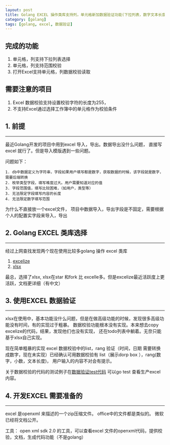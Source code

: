 ```yaml
---
layout: post
title: Golang EXCEL 操作类库支持列，单元格新加数据验证功能(下拉列表，数字文本长度校验)
category: [golang]
tags: [golang, excel, 数据验证]
---
```




## 完成的功能

  1. 单元格，列支持下拉列表选择
  2. 单元格，列支持范围校验
  3. 打开Excel支持单元格，列数据校验读取
  
## 需要注意的项目
  
  1. Excel 数据校验支持设置校验字符的长度为255，
  2. 不支持Excel通过选择工作簿中的单元格作为校验条件



## 1. 前提
---

最近Golang开发的项目中用到excel 导入，导出。数据导出没什么问题， 直接写excel 就行了。但是导入模版遇到一些问题。

问题如下：
   
    1. db中数据定义为字符串，字段如果用户填写都是数字，获取数据的时候，该字段就是数字，需要后端转换
	2. 枚举类型字段，填写难度过大。用户需要知道对应的值
	3. 字段范围值，填写比较困难，（如用户，类型等）
	3. 无法限定字段填写内容的长度
	4. 无法限定数字填写范围

为什么不直接放一个excel文件， 项目中数据导入，导出字段是不固定，需要根据个人的配置实字段来导入，导出

## 2. Golang EXCEL 类库选择
---

经过上网查找发现两个现在使用比较多golang 操作 excel 类库
1. [excelize](https://github.com/360EntSecGroup-Skylar/excelize)
2. [xlsx](https://github.com/tealeg/xlsx)

最总，选择了xlsx, xlsx在star 和fork 比 excelle多。但是excelize最近活跃度上更活跃，文档更详细（有中文）


## 3. 使用EXCEL 数据验证
---
xlsx在使用中，基本功能没什么问题，但是在做高级功能的时候，发现很多高级功能没有时间，有的实现过于粗暴。 数据校验功能根本没有实现。本来想去copy excelize的代码，结果，发现他们也没有实现， 还在todo列表中躺着。无奈只能基于xlsx自己实现。

现在简单粗暴的实现 excel 数据校验中的list，rang 验证（时间，日期 需要转换成数字，现在未实现）已经确认可用数据校验有 list（展示dorp box ），rang(数字，小数，文本长度)， 用户输入的内容不对会有提示。 

关于数据校验的代码的测试例子在[数据验证test代码](https://github.com/rentiansheng/xlsx/blob/dev_master/datavalidation_test.go)
可以go test 查看生产excel内容。 

## 4. 开发EXCEL 需要准备的
---

excel 是openxml 来描述的一个zip压缩文件。
office中的文件都是类似的。 微软已经将文档公开。

工具：
open xml sdk 2.0 的工具，可以查看excel 文件的openxml代码，提供校验，文档，生成代码功能（不是golang）




